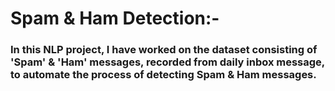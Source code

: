 # **Spam & Ham Detection:-**

### **In this NLP project, I have worked on the dataset consisting of 'Spam' & 'Ham' messages, recorded from daily inbox message, to automate the process of detecting Spam & Ham messages.**
